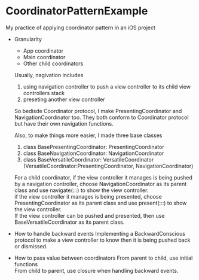 # CoordinatorPatternExample
My practice of applying coordinator pattern in an iOS project

- Granularity
  - App coordinator
  - Main coordinator
  - Other child coordinators
  
  Usually, nagivation includes 
  1. using navigation controller to push a view controller to its child view controllers stack
  2. preseting another view controller
  
  So bedisde Coordinator protocol, I make PresentingCoordinator and NavigationCoordinator too. They both conform to Coordinator protocol but have their own navigation functions.
  
  Also, to make things more easier, I made three base classes
  1. class BasePresentingCoordinator: PresentingCoordinator
  2. class BaseNavigationCoordinator: NavigationCoordinator
  3. class BaseVersatileCoordinator: VersatileCoordinator (VersatileCoordinator:PresentingCoordinator,  NavigationCoordinator)
  
  For a child coordinator, if the view controller it manages is being pushed by a navigation controller, choose NavigationCoordinator as its parent class and use navigate(:::) to show the view controller.</br>
  if the view controller it manages is being presented, choose PresentingCoordinator as its parent class and use present(:::) to show the view controller.</br>
  If the view controller can be pushed and presented, then use BaseVersatileCoordinator as its parent class.
  

- How to handle backward events
Implementing a BackwardConscious protocol to make a view controller to know then it is being pushed back or dismissed.

- How to pass value between coordinators
From parent to child, use initial functions<br/>
From child to parent, use closure when handling backward events.
